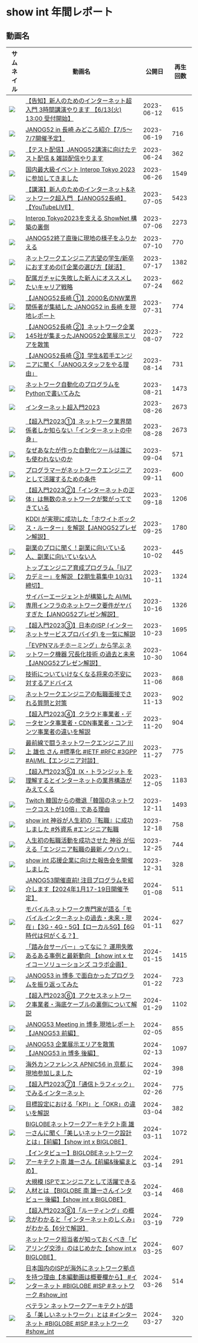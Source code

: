 # show int 年間レポート

## 動画名
|サムネイル|動画名|公開日|再生回数|
|---|---|---|---|
|<img src="images/thumbnail_-zfGJIwQUh4_trim.jpg">|[【告知】新人のためのインターネット超入門 3時間講演やります 【6/13(火) 13:00 受付開始】](https://www.youtube.com/watch?v=-zfGJIwQUh4)|2023-06-12|615|
|<img src="images/thumbnail_XKDZqChFT4I_trim.jpg">|[JANOG52 in 長崎 みどころ紹介【7/5〜7/7開催予定】](https://www.youtube.com/watch?v=XKDZqChFT4I)|2023-06-19|716|
|<img src="images/thumbnail_QInGEbTgng0_trim.jpg">|[【テスト配信】JANOG52講演に向けたテスト配信 &amp; 雑談配信やります](https://www.youtube.com/watch?v=QInGEbTgng0)|2023-06-24|362|
|<img src="images/thumbnail_WhTu9Sf1wN0_trim.jpg">|[国内最大級イベント Interop Tokyo 2023 に参加してきました](https://www.youtube.com/watch?v=WhTu9Sf1wN0)|2023-06-26|1549|
|<img src="images/thumbnail_X8LS3y5Ie7M_trim.jpg">|[【講演】新人のためのインターネット&amp;ネットワーク超入門 【JANOG52長崎】【YouTubeLIVE】](https://www.youtube.com/watch?v=X8LS3y5Ie7M)|2023-07-05|5423|
|<img src="images/thumbnail_47BsTFssUR8_trim.jpg">|[Interop Tokyo2023を支える ShowNet 構築の裏側](https://www.youtube.com/watch?v=47BsTFssUR8)|2023-07-06|2273|
|<img src="images/thumbnail_GCNZZ810pmk_trim.jpg">|[JANOG52終了直後に現地の様子をふりかえる](https://www.youtube.com/watch?v=GCNZZ810pmk)|2023-07-10|770|
|<img src="images/thumbnail_vbBJrTkIsYI_trim.jpg">|[ネットワークエンジニア志望の学生/新卒におすすめのIT企業の選び方【就活】](https://www.youtube.com/watch?v=vbBJrTkIsYI)|2023-07-17|1382|
|<img src="images/thumbnail_I6IKEMv5XlY_trim.jpg">|[配属ガチャに失敗した新人にオススメしたいキャリア戦略](https://www.youtube.com/watch?v=I6IKEMv5XlY)|2023-07-24|662|
|<img src="images/thumbnail_Kv_EaxHzprk_trim.jpg">|[【JANOG52長崎 ①】2000名のNW業界関係者が集結した JANOG52 in 長崎 を現地レポート](https://www.youtube.com/watch?v=Kv_EaxHzprk)|2023-07-31|774|
|<img src="images/thumbnail_tVl8msi-ztg_trim.jpg">|[【JANOG52長崎 ②】ネットワーク企業145社が集まったJANOG52企業展示エリアを散策](https://www.youtube.com/watch?v=tVl8msi-ztg)|2023-08-07|722|
|<img src="images/thumbnail_m9jyvmtjDH8_trim.jpg">|[【JANOG52長崎 ③】学生&amp;若手エンジニアに聞く「JANOGスタッフをやる理由」](https://www.youtube.com/watch?v=m9jyvmtjDH8)|2023-08-14|731|
|<img src="images/thumbnail_ha__Bl8OUEM_trim.jpg">|[ネットワーク自動化のプログラムをPythonで書いてみた](https://www.youtube.com/watch?v=ha__Bl8OUEM)|2023-08-21|1473|
|<img src="images/thumbnail__trim.jpg">|[インターネット超入門2023](https://www.youtube.com/watch?v=)|2023-08-26|2673|
|<img src="images/thumbnail_Rarf0iGgyAg_trim.jpg">|[【超入門2023①】ネットワーク業界関係者しか知らない「インターネットの中身」](https://www.youtube.com/watch?v=Rarf0iGgyAg)|2023-08-28|2673|
|<img src="images/thumbnail_YYbmk96gTkY_trim.jpg">|[なぜあなたが作った自動化ツールは誰にも使われないのか](https://www.youtube.com/watch?v=YYbmk96gTkY)|2023-09-04|571|
|<img src="images/thumbnail_UbMKaR4VJjE_trim.jpg">|[プログラマーがネットワークエンジニアとして活躍するための条件](https://www.youtube.com/watch?v=UbMKaR4VJjE)|2023-09-11|600|
|<img src="images/thumbnail_-JhkpXgltZ8_trim.jpg">|[【超入門2023②】「インターネットの正体」は無数のネットワークが繋がってできている](https://www.youtube.com/watch?v=-JhkpXgltZ8)|2023-09-18|1206|
|<img src="images/thumbnail_dTeL-nUMvfE_trim.jpg">|[KDDI が実現に成功した「ホワイトボックス・ルーター」を解説【JANOG52プレゼン解説】](https://www.youtube.com/watch?v=dTeL-nUMvfE)|2023-09-25|1780|
|<img src="images/thumbnail_x332_QWLqII_trim.jpg">|[副業のプロに聞く！副業に向いている人、副業に向いていない人](https://www.youtube.com/watch?v=x332_QWLqII)|2023-10-02|445|
|<img src="images/thumbnail_ttTcbbrOl5g_trim.jpg">|[トップエンジニア育成プログラム「IIJアカデミー」を解説 【2期生募集中 10/31締切】](https://www.youtube.com/watch?v=ttTcbbrOl5g)|2023-10-11|1324|
|<img src="images/thumbnail_K83YRt_jDY4_trim.jpg">|[サイバーエージェントが構築した AI/ML専用インフラのネットワーク要件がヤバすぎた【JANOG52プレゼン解説】](https://www.youtube.com/watch?v=K83YRt_jDY4)|2023-10-16|1326|
|<img src="images/thumbnail_hlGeHJUdGT4_trim.jpg">|[【超入門2023③】日本のISP (インターネットサービスプロバイダ) を一気に解説](https://www.youtube.com/watch?v=hlGeHJUdGT4)|2023-10-23|1695|
|<img src="images/thumbnail_ssQo608m31o_trim.jpg">|[「EVPNマルチホーミング」から学ぶ ネットワーク機器 冗長化技術 の過去と未来【JANOG52プレゼン解説】](https://www.youtube.com/watch?v=ssQo608m31o)|2023-10-30|1064|
|<img src="images/thumbnail_GEicptmkEZg_trim.jpg">|[技術についていけなくなる将来の不安に対するアドバイス](https://www.youtube.com/watch?v=GEicptmkEZg)|2023-11-06|868|
|<img src="images/thumbnail_8yJnGeNNhZc_trim.jpg">|[ネットワークエンジニアの転職面接でされる質問と対策](https://www.youtube.com/watch?v=8yJnGeNNhZc)|2023-11-13|902|
|<img src="images/thumbnail_SX7zeKzT08M_trim.jpg">|[【超入門2023④】クラウド事業者・データセンタ事業者・CDN事業者・コンテンツ事業者の違いを解説](https://www.youtube.com/watch?v=SX7zeKzT08M)|2023-11-20|904|
|<img src="images/thumbnail_t1TCyl7Xg-0_trim.jpg">|[最前線で闘うネットワークエンジニア 川上 雄也 さん #標準化 #IETF #RFC #3GPP #AI/ML【エンジニア対談】](https://www.youtube.com/watch?v=t1TCyl7Xg-0)|2023-11-27|775|
|<img src="images/thumbnail_MaKhbTaJAyE_trim.jpg">|[【超入門2023⑤】IX・トランジット を理解するとインターネットの業界構造がみえてくる](https://www.youtube.com/watch?v=MaKhbTaJAyE)|2023-12-05|1183|
|<img src="images/thumbnail_moUiq5xf9Q4_trim.jpg">|[Twitch 韓国からの撤退「韓国のネットワークコストが10倍」である理由](https://www.youtube.com/watch?v=moUiq5xf9Q4)|2023-12-11|1493|
|<img src="images/thumbnail_wlvjRKOEZxA_trim.jpg">|[show int 神谷が人生初の『転職』に成功しました #外資系 #エンジニア転職](https://www.youtube.com/watch?v=wlvjRKOEZxA)|2023-12-18|758|
|<img src="images/thumbnail_UHsWBL6ZulU_trim.jpg">|[人生初の転職活動を成功させた 神谷 が伝える「エンジニア転職の最新ノウハウ」](https://www.youtube.com/watch?v=UHsWBL6ZulU)|2023-12-25|744|
|<img src="images/thumbnail_EfiPKBiaQDY_trim.jpg">|[show int 応援企業に向けた報告会を開催しました](https://www.youtube.com/watch?v=EfiPKBiaQDY)|2023-12-31|328|
|<img src="images/thumbnail_vAq_6X10LBc_trim.jpg">|[JANOG53開催直前! 注目プログラムを紹介します【2024年1月17-19日開催予定】](https://www.youtube.com/watch?v=vAq_6X10LBc)|2024-01-08|511|
|<img src="images/thumbnail_FjCNDp4XgnA_trim.jpg">|[モバイルネットワーク専門家が語る「モバイルインターネットの過去・未来・現在」【3G・4G・5G】【ローカル5G】【6G時代は何がくる？】](https://www.youtube.com/watch?v=FjCNDp4XgnA)|2024-01-11|627|
|<img src="images/thumbnail_NU-2aNYGFd4_trim.jpg">|[「踏み台サーバー」ってなに？ 運用失敗あるある事例と最新動向 【show int x セイコーソリューションズ コラボ企画】](https://www.youtube.com/watch?v=NU-2aNYGFd4)|2024-01-15|1415|
|<img src="images/thumbnail_IgeDskcLp1E_trim.jpg">|[JANOG53 in 博多 で面白かったプログラムを振り返ってみた](https://www.youtube.com/watch?v=IgeDskcLp1E)|2024-01-22|723|
|<img src="images/thumbnail_u602X43oJow_trim.jpg">|[【超入門2023⑥】アクセスネットワーク事業者・海底ケーブルの裏側について解説](https://www.youtube.com/watch?v=u602X43oJow)|2024-01-29|1102|
|<img src="images/thumbnail_0GoJgfSb5N8_trim.jpg">|[JANOG53 Meeting in 博多 現地レポート【JANOG53 前編】](https://www.youtube.com/watch?v=0GoJgfSb5N8)|2024-02-05|855|
|<img src="images/thumbnail_TFFpCss21sE_trim.jpg">|[JANOG53 企業展示エリアを散策【JANOG53 in 博多 後編】](https://www.youtube.com/watch?v=TFFpCss21sE)|2024-02-13|1097|
|<img src="images/thumbnail_d5UTadczKcM_trim.jpg">|[海外カンファレンス APNIC56 in 京都 に現地参加しました](https://www.youtube.com/watch?v=d5UTadczKcM)|2024-02-19|398|
|<img src="images/thumbnail_5_FF5TemRdM_trim.jpg">|[【超入門2023⑦】「通信トラフィック」でみるインターネット](https://www.youtube.com/watch?v=5_FF5TemRdM)|2024-02-26|775|
|<img src="images/thumbnail_rXImv_hm0Nw_trim.jpg">|[目標設定における「KPI」と「OKR」の違いを解説](https://www.youtube.com/watch?v=rXImv_hm0Nw)|2024-03-04|382|
|<img src="images/thumbnail_daK0ZzaVaAQ_trim.jpg">|[BIGLOBEネットワークアーキテクト南 雄一さんに聞く「美しいネットワーク設計とは」【前編】【show int x BIGLOBE】](https://www.youtube.com/watch?v=daK0ZzaVaAQ)|2024-03-11|1072|
|<img src="images/thumbnail_wbMyttCwkXc_trim.jpg">|[【インタビュー】BIGLOBEネットワークアーキテクト南 雄一さん【前編&amp;後編まとめ】](https://www.youtube.com/watch?v=wbMyttCwkXc)|2024-03-14|291|
|<img src="images/thumbnail_MlSNV9u6wpo_trim.jpg">|[大規模 ISPでエンジニアとして活躍できる人材とは 【BIGLOBE 南 雄一さんインタビュー 後編】【show int x BIGLOBE】](https://www.youtube.com/watch?v=MlSNV9u6wpo)|2024-03-14|468|
|<img src="images/thumbnail_5Mlsgp8ZmRE_trim.jpg">|[【超入門2023⑧】「ルーティング」の概念がわかると「インターネットのしくみ」がわかる【6分で解説】](https://www.youtube.com/watch?v=5Mlsgp8ZmRE)|2024-03-19|729|
|<img src="images/thumbnail_RSkBvJyJXqo_trim.jpg">|[ネットワーク担当者が知っておくべき「ピアリング交渉」のはじめかた【show int x BIGLOBE】](https://www.youtube.com/watch?v=RSkBvJyJXqo)|2024-03-25|607|
|<img src="images/thumbnail_lbvZyXrDoj4_trim.jpg">|[日本国内のISPが海外にネットワーク拠点を持つ理由【本編動画は概要欄から】 #インターネット #BIGLOBE #ISP #ネットワーク #show_int](https://www.youtube.com/watch?v=lbvZyXrDoj4)|2024-03-26|514|
|<img src="images/thumbnail_EpxuLG10L7Y_trim.jpg">|[ベテラン ネットワークアーキテクトが語る「美しいネットワーク」とは  #インターネット #BIGLOBE #ISP #ネットワーク #show_int](https://www.youtube.com/watch?v=EpxuLG10L7Y)|2024-03-27|320|
